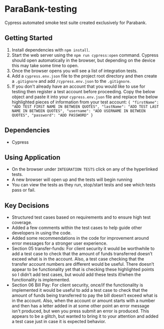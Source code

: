 # ParaBank-testing

Cypress automated smoke test suite created exclusively for Parabank.

## Getting Started

1. Install dependencies with `npm install`.
2. Start the web server using the `npm run cypress:open` command. Cypress should open automatically in the browser, but depending on the device this may take some time to open.
3. Once the browser opens you will see a list of integration tests.
4. Add a `cypress.env.json` file to the project root directory and then create a `.gitignore` and add `/cypress.env.json` to the `.gitignore`.
5. If you don't already have an account that you would like to use for testing then register a test account before proceeding. Copy the below object and paste it into your `cypress.env.json` file and replace the below highlighted pieces of information from your test account:
   `{
   "firstName": "ADD TEST FIRST NAME IN BETWEEN QUOTES",
   "lastName": "ADD TEST LAST NAME IN BETWEEN QUOTES",
   "username": "ADD USERNAME IN BETWEEN QUOTES",
   "password": "ADD PASSWORD"
   }`

## Dependencies

- Cypress

## Using Application

- On the browser under `INTEGRATION TESTS` click on any of the hyperlinked tests.
- A new browser will open up and the tests will begin running
- You can view the tests as they run, stop/start tests and see which tests pass or fail.

## Key Decisions

- Structured test cases based on requirements and to ensure high test coverage.
- Added a few comments within the test cases to help guide other developers in using the code.
- Added some recommendations in the code for improvement around error messages for a stronger user experience.
- Section 05 transfer-funds: For client security it would be worthwhile to add a test case to check that the amount of funds transferred doesn’t exceed what is in the account. Also, a test case checking that the transfer account numbers are different would be useful. There doesn’t appear to be functionality yet that is checking these highlighted points so I didn’t add test cases, but would add these tests if/when the functionality is implemented.
- Section 06 Bill Pay: For client security, once/if the functionality is implemented it would be useful to add a test case to check that the amount of funds being transferred to pay the bill doesn’t exceed what is in the account. Also, when the account or amount starts with a number and then has a letter added in at some other point an error message isn't produced, but wen you press submit an error is produced. This appears to be a glitch, but wanted to bring it to your attention and added a test case just in case it is expected behavior.
